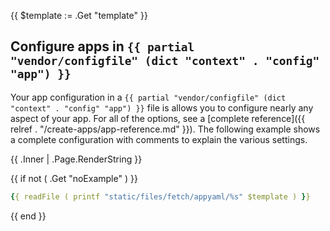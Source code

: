 {{ $template := .Get "template" }}
## Configure apps in `{{ partial "vendor/configfile" (dict "context" . "config" "app") }}`

Your app configuration in a  `{{ partial "vendor/configfile" (dict "context" . "config" "app") }}` file is allows you to configure nearly any aspect of your app.
For all of the options, see a [complete reference]({{ relref . "/create-apps/app-reference.md" }}).
The following example shows a complete configuration with comments to explain the various settings.

{{ .Inner | .Page.RenderString }}

{{ if not ( .Get "noExample" ) }}
```yaml {configFile="app"}
{{ readFile ( printf "static/files/fetch/appyaml/%s" $template ) }}
```
{{ end }}
